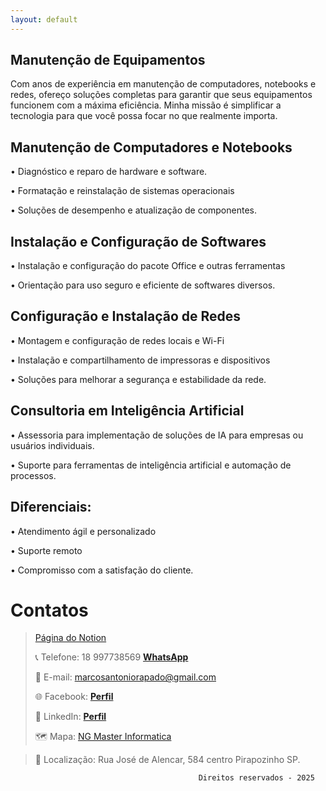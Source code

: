 ```yaml
---
layout: default
---
```

## Manutenção de Equipamentos

Com anos de experiência em manutenção de computadores, notebooks e redes, ofereço soluções completas para garantir que seus equipamentos funcionem com a máxima eficiência. Minha missão é simplificar a tecnologia para que você possa focar no que realmente importa.


## Manutenção de Computadores e Notebooks

• Diagnóstico e reparo de hardware e software.

• Formatação e reinstalação de sistemas operacionais

• Soluções de desempenho e atualização de componentes.

## Instalação e Configuração de Softwares

• Instalação e configuração do pacote Office e outras ferramentas

• Orientação para uso seguro e eficiente de softwares diversos.

## Configuração e Instalação de Redes

• Montagem e configuração de redes locais e Wi-Fi

• Instalação e compartilhamento de impressoras e dispositivos

• Soluções para melhorar a segurança e estabilidade da rede.

## Consultoria em Inteligência Artificial

• Assessoria para implementação de soluções de IA para empresas ou usuários individuais.

• Suporte para ferramentas de inteligência artificial e automação de processos.

## Diferenciais:

• Atendimento ágil e personalizado

• Suporte remoto

• Compromisso com a satisfação do cliente.

# Contatos

> [Página do Notion](https://marcosatendimento.notion.site/Marcos-Antonio-Rapado-1cc582b02eef4713a0e6e98fc1148289?pvs=4)
>
> 📞 Telefone: 18 997738569 [**WhatsApp**](https://wa.me/5518997738569)
>
> 📧 E-mail: marcosantoniorapado@gmail.com
>
> 🌐 Facebook: [**Perfil**](https://www.facebook.com/marcos.rapado)
>
> 📌 LinkedIn: [**Perfil**](https://www.linkedin.com/in/marcos-rapado/)
>
> 🗺️ Mapa: [NG Master Informatica](https://www.google.com/maps/dir//R.+Jos%C3%A9+de+Alencar,+584+-+Centro,+Pirapozinho+-+SP,+19200-000/@-22.2755806,-51.5802727,12z/data=!4m8!4m7!1m0!1m5!1m1!1s0x94938de9c41156c3:0x33532da6f8c46927!2m2!1d-51.4979854!2d-22.2756743?entry=ttu&g_ep=EgoyMDI0MTAyOS4wIKXMDSoASAFQAw%3D%3D)

> 📍 Localização: Rua José de Alencar, 584  centro Pirapozinho SP.

```
                                          Direitos reservados - 2025
```
